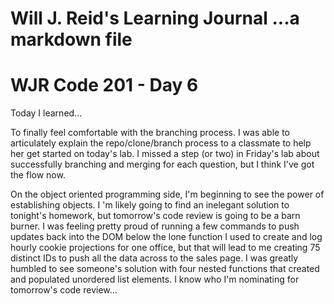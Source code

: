 Will J. Reid's Learning Journal
...a markdown file
===============================
# WJR Code 201 - Day 6

Today I learned...

To finally feel comfortable with the branching process.  I was able to articulately explain the repo/clone/branch process to a classmate to help her get started on today's lab.  I missed a step (or two) in Friday's lab about successfully branching and merging for each question, but I think I've got the flow now.

On the object oriented programming side, I'm beginning to see the power of establishing objects. I 'm likely going to find an inelegant solution to tonight's homework, but tomorrow's code review is going to be a barn burner.  I was feeling pretty proud of running a few commands to push updates back into the DOM below the lone function I used to create and log hourly cookie projections for one office, but that will lead to me creating 75 distinct IDs to push all the data across to the sales page.  I was greatly humbled to see someone's solution with four nested functions that created and populated unordered list elements.  I know who I'm nominating for tomorrow's code review...
